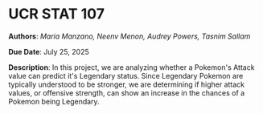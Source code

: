 # UCR STAT 107

**Authors**: *Maria Manzano, Neenv Menon, Audrey Powers, Tasnim Sallam*

**Due Date**: July 25, 2025

**Description**: 
In this project, we are analyzing whether a Pokemon's Attack value can predict it's Legendary status. Since Legendary Pokemon are typically understood to be stronger, we are determining if higher attack values, or offensive strength, can show an increase in the chances of a Pokemon being Legendary.
